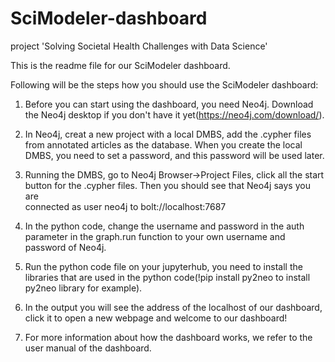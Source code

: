 # SciModeler-dashboard
project 'Solving Societal Health Challenges with Data Science'

This is the readme file for our SciModeler dashboard.

Following will be the steps how you should use the SciModeler dashboard:

1. Before you can start using the dashboard, you need Neo4j. Download the Neo4j desktop if you don't have it yet(https://neo4j.com/download/).

2. In Neo4j, creat a new project with a local DMBS, add the .cypher files from annotated articles as the database. When you create the local DMBS, you need to set a password,
and this password will be used later.

3. Running the DMBS, go to Neo4j Browser->Project Files, click all the start button for the .cypher files. Then you should see that Neo4j says you are  
connected as user neo4j to bolt://localhost:7687

4. In the python code, change the username and password in the auth parameter in the graph.run function to your own username and password of Neo4j.

5. Run the python code file on your jupyterhub, you need to install the libraries that are used in the python code(!pip install py2neo to install py2neo library for example).

6. In the output you will see the address of the localhost of our dashboard, click it to open a new webpage and welcome to our dashboard!

7. For more information about how the dashboard works, we refer to the user manual of the dashboard.

